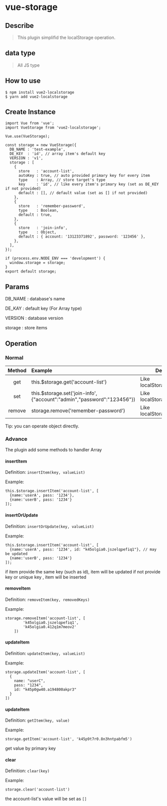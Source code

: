 # vue-storage

## Describe

> This plugin simplifid the localStorage operation.

## data type

> All JS type

## How to use
```
$ npm install vue2-localstorage
$ yarn add vue2-localstorage
```

## Create Instance
```
import Vue from 'vue';
import VueStorage from 'vue2-localstorage';

Vue.use(VueStorage);

const storage = new VueStorage({
  DB_NAME : 'test-example',
  DE_KEY  : 'id', // array item's default key
  VERSION : 'v1',
  storage : [
    {
      store   : 'account-list', 
      autoKey : true, // auto provided primary key for every item
      type    : Array, // store target's type
      key     : 'id', // like every item's primary key (set as DE_KEY if not provided)
      default : [], // default value (set as [] if not provided)
    },
    {
      store   : 'remember-password',
      type    : Boolean,
      default : true,
    },
    {
      store   : 'join-info',
      type    : Object,
      default : { account: '13123371892', password: '123456' },
    },
  ],
});

if (process.env.NODE_ENV === 'development') {
  window.storage = storage;
}
export default storage;

```

## Params

DB_NAME : database's name

DE_KAY : default key (For Array type)

VERSION : database version

storage : store items

## Operation

### Normal

| Method | Example | Description |
| :---: | :--- | --- |
| get | this.$storage.get('account-list') | Like localStorage.getItem |
| set | this.$storage.set('join-info', {"account":"admin","password":"123456"}) | Like localStorage.setItem |
| remove | storage.remove('remember-password') | Like localStorage.removeItem |

Tip: you can operate object directly.

### Advance

The plugin add some methods to handler Array 

#### insertItem

Definition: `insertItem(key, valueList)`

Example:
```
this.$storage.insertItem('account-list', [
  {name:'userA', pass: '1234'}, 
  {name:'userB', pass: '1234'}
]);
```

#### insertOrUpdate

Definition: `insertOrUpdate(key, valueList)`

Example:
```
this.$storage.insertItem('account-list', [
  {name:'userA', pass: '1234', id: "k45olgia0.jszelqpefiq1"}, // may be updated 
  {name:'userB', pass: '1234'}
]);
```

if item provide the same key (such as id), item will be updated
if not provide key or unique key , item will be inserted

#### removeItem

Definition: `removeItem(key, removedKeys)`

Example:
```
storage.removeItem('account-list', [
        'k45olgia0.jszelqpefiq1',
        'k45olgia0.412q1m7meov2'
    ])
```

#### updateItem

Definition: `updateItem(key, valueList)`

Example:
```
storage.updateItem('account-list', [
  { 
    name: "userC", 
    pass: "1234", 
    id: "k45p0gw40.a194800akpr3" 
  }
])
```

#### updateItem

Definition: `getItem(key, value)`

Example:
```
storage.getItem('account-list', 'k45p9t7r0.8n3hntpabfm5')
```

get value by primary key

#### clear

Definition: `clear(key)`

Example:
```
storage.clear('account-list')
```
the account-list's value will be set as `[]`
